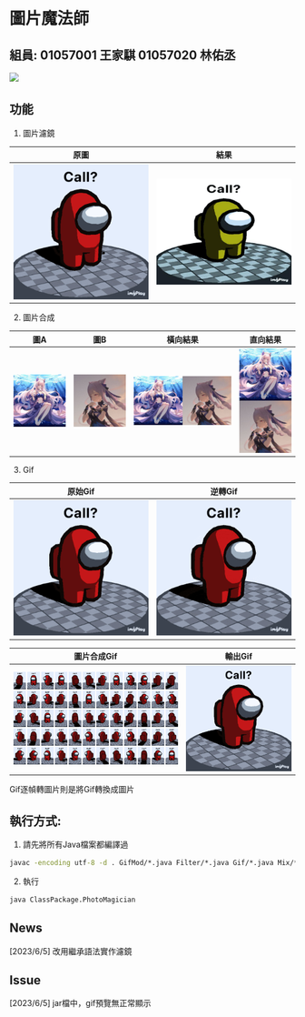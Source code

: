 # 圖片魔法師

## 組員: 01057001 王家騏 01057020 林佑丞

<a href="https://youtu.be/Tn8__hfTPU0?si=UFhvWWNar2UYXQYm"><img src="https://img.shields.io/badge/DEMO-YT-red?style=for-the-badge&logo=youtube&logoColor=white&labelColor=CE0000&color=FF0000"></a>

## 功能
1. 圖片濾鏡

| 原圖 | 結果 |
| -------- | -------- |
|![image](FilterTest.png)|![image](image/filter.jpg)

2. 圖片合成

| 圖A | 圖B | 橫向結果 | 直向結果
| -------- | -------- | -------- | -------- | 
| ![image](A.jpg) | ![image](B.jpg) | ![image](image/MixA.png) | ![image](image/MixB.png)
3. Gif

| 原始Gif | 逆轉Gif |
| -------- | -------- |
| ![image](OriginalGif.gif) | ![image](ReverseGif.gif)

| 圖片合成Gif | 輸出Gif |
| -------- | --------- |
| ![image](image/image.png) | ![image](ImagesToGif.gif)

Gif逐幀轉圖片則是將Gif轉換成圖片


## 執行方式:
1. 請先將所有Java檔案都編譯過
```cmd
javac -encoding utf-8 -d . GifMod/*.java Filter/*.java Gif/*.java Mix/*.java *.java
```
2. 執行
```cmd
java ClassPackage.PhotoMagician
```

## News

[2023/6/5] 改用繼承語法實作濾鏡

## Issue

[2023/6/5] jar檔中，gif預覽無正常顯示